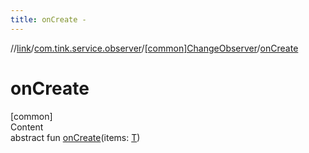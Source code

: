 ```yaml
---
title: onCreate -
---
```

//[link](../../index.md)/[com.tink.service.observer](../index.md)/[[common]ChangeObserver](index.md)/[onCreate](on-create.md)



# onCreate  
[common]  
Content  
abstract fun [onCreate](on-create.md)(items: [T](index.md))  



